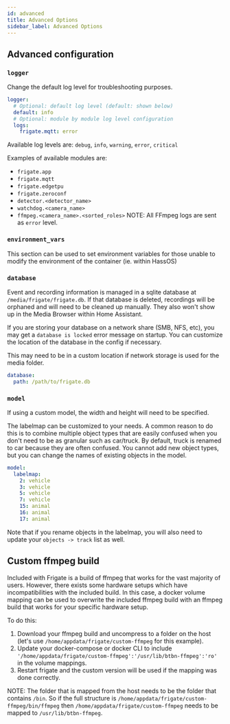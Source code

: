 ```yaml
---
id: advanced
title: Advanced Options
sidebar_label: Advanced Options
---
```


## Advanced configuration

### `logger`

Change the default log level for troubleshooting purposes.

```yaml
logger:
  # Optional: default log level (default: shown below)
  default: info
  # Optional: module by module log level configuration
  logs:
    frigate.mqtt: error
```

Available log levels are: `debug`, `info`, `warning`, `error`, `critical`

Examples of available modules are:

- `frigate.app`
- `frigate.mqtt`
- `frigate.edgetpu`
- `frigate.zeroconf`
- `detector.<detector_name>`
- `watchdog.<camera_name>`
- `ffmpeg.<camera_name>.<sorted_roles>` NOTE: All FFmpeg logs are sent as `error` level.

### `environment_vars`

This section can be used to set environment variables for those unable to modify the environment of the container (ie. within HassOS)

### `database`

Event and recording information is managed in a sqlite database at `/media/frigate/frigate.db`. If that database is deleted, recordings will be orphaned and will need to be cleaned up manually. They also won't show up in the Media Browser within Home Assistant.

If you are storing your database on a network share (SMB, NFS, etc), you may get a `database is locked` error message on startup. You can customize the location of the database in the config if necessary.

This may need to be in a custom location if network storage is used for the media folder.

```yaml
database:
  path: /path/to/frigate.db
```

### `model`

If using a custom model, the width and height will need to be specified.

The labelmap can be customized to your needs. A common reason to do this is to combine multiple object types that are easily confused when you don't need to be as granular such as car/truck. By default, truck is renamed to car because they are often confused. You cannot add new object types, but you can change the names of existing objects in the model.

```yaml
model:
  labelmap:
    2: vehicle
    3: vehicle
    5: vehicle
    7: vehicle
    15: animal
    16: animal
    17: animal
```

Note that if you rename objects in the labelmap, you will also need to update your `objects -> track` list as well.

## Custom ffmpeg build

Included with Frigate is a build of ffmpeg that works for the vast majority of users. However, there exists some hardware setups which have incompatibilities with the included build. In this case, a docker volume mapping can be used to overwrite the included ffmpeg build with an ffmpeg build that works for your specific hardware setup.

To do this:
1. Download your ffmpeg build and uncompress to a folder on the host (let's use `/home/appdata/frigate/custom-ffmpeg` for this example).
2. Update your docker-compose or docker CLI to include `'/home/appdata/frigate/custom-ffmpeg':'/usr/lib/btbn-ffmpeg':'ro'` in the volume mappings.
3. Restart frigate and the custom version will be used if the mapping was done correctly.

NOTE: The folder that is mapped from the host needs to be the folder that contains `/bin`. So if the full structure is `/home/appdata/frigate/custom-ffmpeg/bin/ffmpeg` then `/home/appdata/frigate/custom-ffmpeg` needs to be mapped to `/usr/lib/btbn-ffmpeg`.
